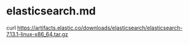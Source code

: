 # elasticsearch.md

curl https://artifacts.elastic.co/downloads/elasticsearch/elasticsearch-7.13.1-linux-x86_64.tar.gz


